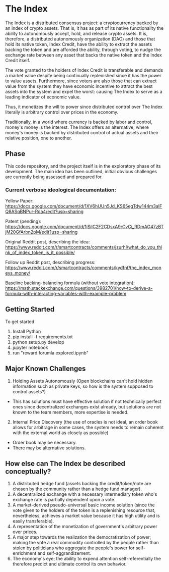 # The Index

The Index is a distributed consensus project: a cryptocurrency backed by an index of crypto assets. That is, it has as part of its native functionality the ability to autonomously accept, hold, and release crypto assets. It is, therefore, a distributed autonomously organization (DAO) and those that hold its native token, Index Credit, have the ability to extract the assets backing the token and are afforded the ability, through voting, to nudge the exchange rate between any asset that backs the native token and the Index Credit itself.

The vote granted to the holders of Index Credit is transferable and demands a market value despite being continually replenished since it has the power to value assets. Furthermore, since voters are also those that can extract value from the system they have economic incentive to attract the best assets into the system and expel the worst: causing The Index to serve as a leading indicator of economic value.

Thus, it monetizes the will to power since distributed control over The Index literally is arbitrary control over prices in the economy.

Traditionally, in a world where currency is backed by labor and control, money's money is the interest. The Index offers an alternative, where money's money is backed by distributed control of actual assets and their relative position, one to another.

## Phase

This code repository, and the project itself is in the exploratory phase of its development. The main idea has been outlined, initial obvious challenges are currently being assessed and prepared for.

### Current verbose ideological documentation:

Yellow Paper: https://docs.google.com/document/d/1XV6hUUn5Jd_KS65egTdw144m3aIFQ8ASqBNPur-Rda4/edit?usp=sharing

Patent (pending): https://docs.google.com/document/d/1iSiIC2F2CDsxA9rCvCi_RDmAG47zBTjM20GfArbn2pM/edit?usp=sharing

Original Reddit post, describing the idea: https://www.reddit.com/r/smartcontracts/comments/jzurhl/what_do_you_think_of_index_token_is_it_possible/

Follow up Reddit post, describing progress: https://www.reddit.com/r/smartcontracts/comments/kydfnf/the_index_moneys_money/

Baseline backing-balancing formula (without vote integration): https://math.stackexchange.com/questions/3982701/how-to-derive-a-formula-with-interacting-variables-with-example-problem

## Getting Started

To get started

1. Install Python
2. pip install -f requirements.txt
3. python setup.py develop
4. jupyter notebook
5. run "reward forumla explored.ipynb"

## Major Known Challenges

1. Holding Assets Autonomously (Open blockchains can't hold hidden information such as private keys, so how is the system supposed to control assets?)
  - This has solutions must have effective solution if not technically perfect ones since decentralized exchanges exist already, but solutions are not known to the team members, more expertise is needed.
2. Internal Price Discovery (the use of oracles is not ideal, an order book allows for arbitrage in some cases, the system needs to remain coherent with the external world as closely as possible)
  - Order book may be necessary.
  - There may be alternative solutions.

## How else can The Index be described conceptually?

1. A distributed hedge fund (assets backing the credit/token/note are chosen by the community rather than a hedge fund manager).
2. A decentralized exchange with a necessary intermediary token who's exchange rate is partially dependent upon a vote.
3. A market-derived pseudo-universal basic income solution (since the vote given to the holders of the token is a replenishing resource that, nevertheless, achieves a market value because it has high utility and is easily transferable).
4. A representation of the monetization of government's arbitrary power over prices.
5. A major step towards the realization the democratization of power; making the vote a real commodity controlled by the people rather than stolen by politicians who aggregate the people's power for self-enrichment and self-aggrandizement.
6. The economy's eye; the ability to expend attention self-referentially the therefore predict and ultimate control its own behavior.
